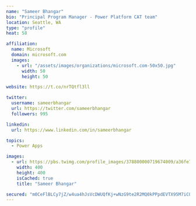 ```yaml
---
name: "Sameer Bhangar"
bio: "Principal Program Manager - Power Platform CAT team"
location: Seattle, WA
type: "profile"
heat: 58

affiliation:
  name: Microsoft
  domain: microsoft.com
  images:
    - url: "/assets/images/organizations/microsoft.com-50x50.jpg"
      width: 50
      height: 50

website: https://t.co/nrTQtfl3ll

twitter:
  username: sameerbhangar
  url: https://twitter.com/sameerbhangar
  followers: 995

linkedin:
  url: https://www.linkedin.com/in/sameerbhangar

topics:
  - Power Apps

images:
  - url: https://pbs.twimg.com/profile_images/378800000719674009/a36fe7ddfab1778b76e5793772e43798_400x400.jpeg
    width: 400
    height: 400
    isCached: true
    title: "Sameer Bhangar"

secured: "m0CeFlBLCy7jZ/w4ua4hJsVcDWUQfKj+wNzG9te2R2MQ0kPPpdEVTX95M7iCO5SpZD1Ttuo4MO7b93Ttzv8BmdMPcR+wJZ98vr5i9htLgfvWF91TEeVjzlWz9bxvs1QD+DZ6wx8hTvOzC0y9MYPcxe7XPge8B16a2S5U9zs03tJIR+ijM5Ifl/cgkV/KNinmnzMRoMvX8I/fJOPiNDxFF0HroFAJDxFC2DEDgCiTXn5G3CyUZF8rHN3g+75ybPPbzmKsQM0NoT8GPstd9jz8H5XdJCygZUfTRKn8OKZsQQswG26Ph0jpJAfhQtBoH1j3f+Fce3s1DHQaYMJsHHRmae8+5vMnRbDaPHFSEIRPsdQ3aUMCTvn2+DQKL5qa7buHfKdiw4kL5fvMcr74QKPNgA==;49MBuVW4tugpHX8Iscra3Q=="
---
```


